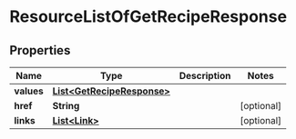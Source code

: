 

# ResourceListOfGetRecipeResponse

## Properties

Name | Type | Description | Notes
------------ | ------------- | ------------- | -------------
**values** | [**List&lt;GetRecipeResponse&gt;**](GetRecipeResponse.md) |  | 
**href** | **String** |  |  [optional]
**links** | [**List&lt;Link&gt;**](Link.md) |  |  [optional]



